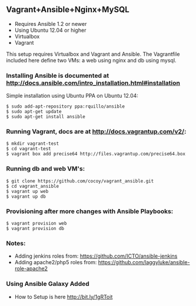 
## Vagrant+Ansible+Nginx+MySQL 

- Requires Ansible 1.2 or newer
- Using Ubuntu 12.04 or higher
- Virtualbox 
- Vagrant

This setup requires Virtualbox and Vagrant and Ansible. 
The Vagrantfile included here define two VMs: a web using nginx and db using mysql. 


### Installing Ansible is documented at http://docs.ansible.com/intro_installation.html#installation
  
  Simple installation using Ubuntu PPA on Ubuntu 12.04: 

    $ sudo add-apt-repository ppa:rquillo/ansible
    $ sudo apt-get update
    $ sudo apt-get install ansible     


### Running Vagrant, docs are at http://docs.vagrantup.com/v2/:

    $ mkdir vagrant-test
    $ cd vagrant-test
    $ vagrant box add precise64 http://files.vagrantup.com/precise64.box


### Running db and web VM's: 

    $ git clone https://github.com/cocoy/vagrant_ansible.git
    $ cd vagrant_ansible 
    $ vagrant up web 
    $ vagrant up db 

### Provisioning after more changes with Ansible Playbooks:

    $ vagrant provision web 
    $ vagrant provision db 

### Notes:

   * Adding jenkins roles from: https://github.com/ICTO/ansible-jenkins
   * Adding apache2/php5 roles from: https://github.com/laggyluke/ansible-role-apache2

### Using Ansible Galaxy Added
   * How to Setup is here http://bit.ly/1gRToit 

